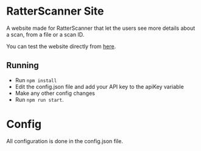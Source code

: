 # RatterScanner Site

A website made for RatterScanner that let the users see more details about a scan, from a file or a scan ID.

You can test the website directly from [here](https://scan.ratterscanner.com/).

## Running

- Run `npm install`
- Edit the config.json file and add your API key to the apiKey variable
- Make any other config changes 
- Run `npm run start`.

# Config
All configuration is done in the config.json file.